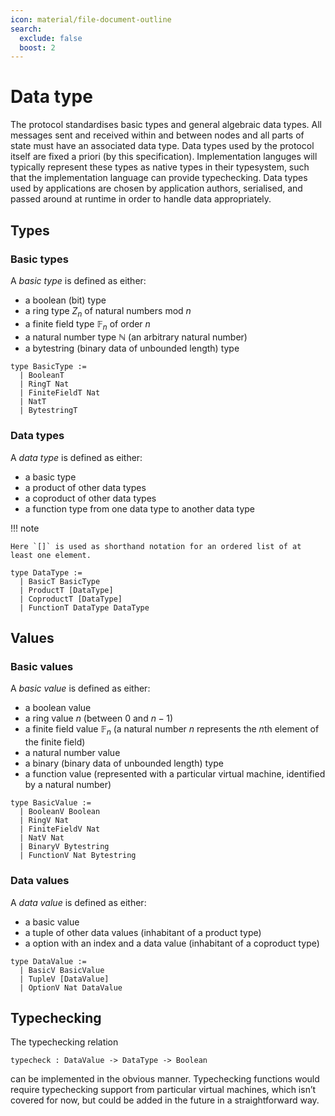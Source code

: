 ```yaml
---
icon: material/file-document-outline
search:
  exclude: false
  boost: 2
---
```


# Data type

The protocol standardises basic types and general algebraic data types. All messages sent and received within and between nodes and all parts of state must have an associated data type. Data types used by the protocol itself are fixed a priori (by this specification). Implementation languges will typically represent these types as native types in their typesystem, such that the implementation language can provide typechecking. Data types used by applications are chosen by application authors, serialised, and passed around at runtime in order to handle data appropriately.

## Types

### Basic types

A _basic type_ is defined as either:

- a boolean (bit) type
- a ring type $Z_n$ of natural numbers $\mathrm{mod}~n$
- a finite field type $\mathbb{F}_n$ of order $n$
- a natural number type $\mathbb{N}$ (an arbitrary natural number)
- a bytestring (binary data of unbounded length) type

```juvix
type BasicType :=
  | BooleanT
  | RingT Nat
  | FiniteFieldT Nat
  | NatT
  | BytestringT
```

### Data types

A _data type_ is defined as either:

- a basic type
- a product of other data types
- a coproduct of other data types
- a function type from one data type to another data type

!!! note

    Here `[]` is used as shorthand notation for an ordered list of at least one element.

```juvix
type DataType :=
  | BasicT BasicType
  | ProductT [DataType]
  | CoproductT [DataType]
  | FunctionT DataType DataType
```

## Values

### Basic values

A _basic value_ is defined as either:

- a boolean value
- a ring value $n$ (between $0$ and $n-1$)
- a finite field value $\mathbb{F}_n$ (a natural number $n$ represents the $n$th element of the finite field)
- a natural number value
- a binary (binary data of unbounded length) type
- a function value (represented with a particular virtual machine, identified by a natural number)

```juvix
type BasicValue :=
  | BooleanV Boolean
  | RingV Nat
  | FiniteFieldV Nat
  | NatV Nat
  | BinaryV Bytestring
  | FunctionV Nat Bytestring
```

### Data values

A _data value_ is defined as either:

- a basic value
- a tuple of other data values (inhabitant of a product type)
- a option with an index and a data value (inhabitant of a coproduct type)

```juvix
type DataValue :=
  | BasicV BasicValue
  | TupleV [DataValue]
  | OptionV Nat DataValue
```

## Typechecking

The typechecking relation

```juvix
typecheck : DataValue -> DataType -> Boolean
```

can be implemented in the obvious manner. Typechecking functions would require typechecking support from particular virtual machines, which isn’t covered for now, but could be added in the future in a straightforward way.